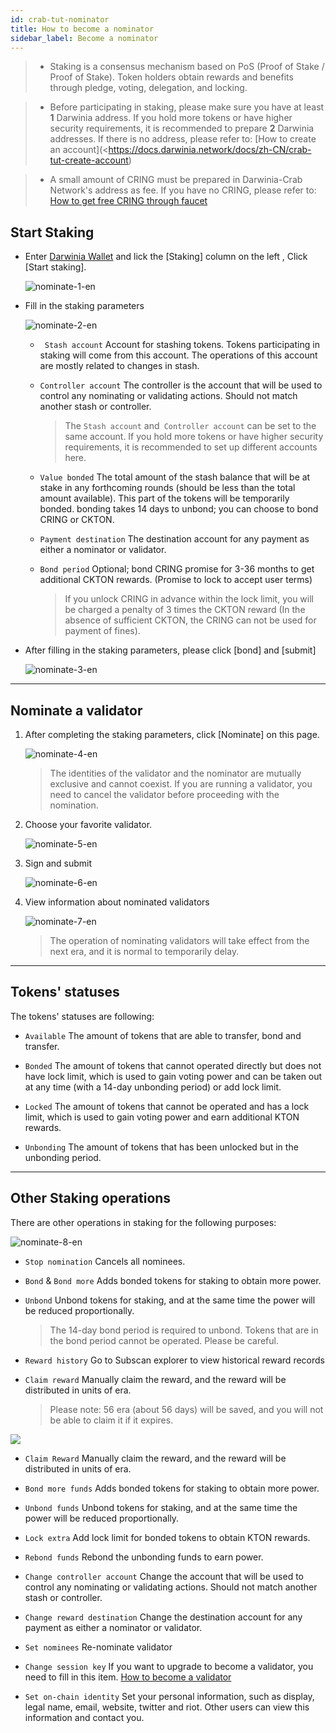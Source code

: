 ```yaml
---
id: crab-tut-nominator
title: How to become a nominator
sidebar_label: Become a nominator
---
```

> - Staking is a consensus mechanism based on PoS (Proof of Stake / Proof of Stake). Token holders obtain rewards and benefits through pledge, voting, delegation, and locking.

> - Before participating in staking, please make sure you have at least **1** Darwinia address. If you hold more tokens or have higher security requirements, it is recommended to prepare **2** Darwinia addresses. If there is no address, please refer to: [How to create an account](<<https://docs.darwinia.network/docs/zh-CN/crab-tut-create-account>)

> - A small amount of CRING must be prepared in  Darwinia-Crab Network's address as fee. If you have no CRING, please refer to: [How to get free CRING through faucet](https://docs.darwinia.network/docs/en/crab-tut-claim-cring)


## Start Staking

- Enter [Darwinia Wallet](https://apps.darwinia.network) and lick the [Staking] column on the left , Click [Start staking].

  ![nominate-1-en](assets/nominate-1-en.png)

- Fill in the staking parameters 

  ![nominate-2-en](assets/nominate-2-en.png)

   - ` Stash account` Account for stashing tokens. Tokens participating in staking will come from this account. The operations of this account are mostly related to changes in stash.

   - `Controller account`  The controller is the account that will be used to control any nominating or validating actions. Should not match another stash or controller.

      > The `Stash account` and` Controller account` can be set to the same account. If you hold more tokens or have higher security requirements, it is recommended to set up different accounts here.

   - `Value bonded` The total amount of the stash balance that will be at stake in any forthcoming rounds (should be less than the total amount available).  This part of the tokens will be temporarily bonded. bonding takes 14 days to unbond; you can choose to bond CRING or CKTON.

   - `Payment destination` The destination account for any payment as either a nominator or validator.

   - `Bond period` Optional; bond CRING promise for 3-36 months to get additional CKTON rewards. (Promise to lock to accept user terms)

      > If you unlock CRING in advance within the lock limit, you will be charged  a penalty of 3 times the CKTON reward (In the absence of sufficient CKTON, the CRING can not be used for payment of fines).

- After filling in the staking parameters, please click [bond] and [submit]

  ![nominate-3-en](assets/nominate-3-en.png)

<hr /> 

## Nominate a validator

1. After completing the staking parameters, click [Nominate] on this page.
   
   ![nominate-4-en](assets/wiki-tut-nominator-4-en.png)

     > The identities of the validator and the nominator are mutually exclusive and cannot coexist. If you are running a validator, you need to cancel the validator before proceeding with the nomination.

2. Choose your favorite validator.
   
   ![nominate-5-en](assets/wiki-tut-nominator-5-en.png)


3. Sign and submit
   
   ![nominate-6-en](assets/wiki-tut-nominator-6-en.png)

4. View information about nominated validators
   
   ![nominate-7-en](assets/wiki-tut-nominator-7-en.png)

     > The operation of nominating validators will take effect from the next era, and it is normal to temporarily delay.

<hr />

## Tokens' statuses

The tokens' statuses are following:

- `Available` The amount of tokens that are able to transfer, bond and transfer.

- `Bonded` The amount of tokens that cannot operated directly but does not have lock limit, which is used to gain voting power and can be taken out at any time (with a 14-day unbonding period) or add lock limit.

- `Locked` The amount of tokens that cannot be operated and has a lock limit, which is used to gain voting power and earn additional KTON rewards.

- `Unbonding` The amount of tokens that has been unlocked but in the unbonding period.
  
<hr />

## Other Staking operations

There are other operations in staking for the following purposes:

![nominate-8-en](assets/wiki-tut-nominator-8-en.png)

- `Stop nomination` Cancels all nominees.

- `Bond` & `Bond more` Adds bonded tokens for staking to obtain more power.

- `Unbond` Unbond tokens for staking, and at the same time the power will be reduced proportionally.
  
   > The 14-day bond period is required to unbond. Tokens that are in the bond period cannot be operated. Please be careful.
  
- `Reward history` Go to Subscan explorer to view historical reward records

- `Claim reward` Manually claim the reward, and the reward will be distributed in units of era.

  > Please note: 56 era (about 56 days) will be saved, and you will not be able to claim it if it expires.

![](assets/wiki-tut-nominator-9-en.png)

- `Claim Reward` Manually claim the reward, and the reward will be distributed in units of era.

- `Bond more funds` Adds bonded tokens for staking to obtain more power.

- `Unbond funds` Unbond tokens for staking, and at the same time the power will be reduced proportionally. 
  
- `Lock extra` Add lock limit for bonded tokens to obtain KTON rewards.

- `Rebond funds` Rebond the unbonding funds to earn power.

- `Change controller account` Change the account  that will be used to control any nominating or validating actions. Should not match another stash or controller.

- `Change reward destination` Change the destination account for any payment as either a nominator or validator.

- `Set nominees` Re-nominate validator

- `Change session key` If you want to upgrade to become a validator, you need to fill in this item. [How to become a validator](https://docs.darwinia.network/docs/en/wiki-tut-validator)

- `Set on-chain identity` Set your personal information, such as display, legal name, email, website, twitter and riot. Other users can view this information and contact you.

